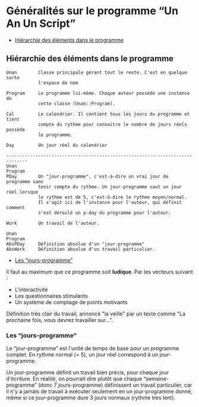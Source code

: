 # Généralités sur le programme “Un An Un Script”

* [Hiérarchie des éléments dans le programme](#hierarchiedeselements)

<a name='hierarchiedeselements'></a>

## Hiérarchie des éléments dans le programme

    Unan        Classe principale gérant tout le reste. C'est en quelque sorte
                l'espace de nom

    Program     Le programme lui-même. Chaque auteur possède une instance de
                cette classe (Unan::Program).

    Cal         Le calendrier. Il contient tous les jours du programme et tient
                compte du rythme pour connaitre le nombre de jours réels possède
                le programme.

    Day         Un jour réel du calendrier

    ------------------------------------------------------------------------------
    Unan
    Program
    PDay        Un "jour-programme", c'est-à-dire un vrai jour de programme sans
                tenir compte du rythme. Un jour-programme vaut un jour réel lorsque
                le rythme est de 5, c'est-à-dire le rythme moyen/normal.
                Il s'agit ici de l'instance pour l'auteur, qui définit comment
                s'est déroulé un p-day du programme pour l'auteur.

    Work        Un travail de l'auteur.

    Unan
    Program
    AbsPDay     Définition absolue d'un "jour-programme"
    AbsWork     Définition absolue d'un travail particulier.


* [Les “jours-programme”](#lesjoursprogrammes)

Il faut au maximum que ce programme soit **ludique**. Par les vecteurs suivant :

* L'interactivité
* Les questionnaires stimulants
* Un système de comptage de points motivants

Définition très clair du travail, annoncé "la veille" par un texte comme "La prochaine fois, vous devrez travailler sur…".

<a name='lesjoursprogrammes'></a>

### Les “jours-programme”

Le “jour-programme” est l'unité de temps de base pour un programme complet. En rythme normal (= 5), un jour réel correspond à un jour-programme.

Un jour-programme définit un travail bien précis, pour chaque jour d'écriture. En réalité, on pourrait dire plutôt que chaque “semaine-programme” (donc 7 jours-programme) définissent un travail particulier, car il n'y a jamais de travail à exécuter seulement en un jour-programme donné, même si ce jour-programme dure 3 jours normaux (rythme très lent).
